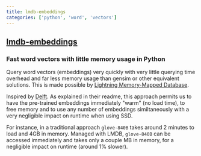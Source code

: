 ```yaml
---
title: lmdb-embeddings
categories: ['python', 'word', 'vectors']
---
```

## [lmdb-embeddings](https://github.com/ThoughtRiver/lmdb-embeddings)

### Fast word vectors with little memory usage in Python

Query word vectors (embeddings) very quickly with very little querying time overhead and far less memory usage than gensim or other equivalent solutions. This is made possible by [Lightning Memory-Mapped Database](https://en.wikipedia.org/wiki/Lightning_Memory-Mapped_Database).

Inspired by [Delft](https://github.com/kermitt2/delft). As explained in their readme, this approach permits us to have the pre-trained embeddings immediately "warm" (no load time), to free memory and to use any number of embeddings similtaneously with a very negligible impact on runtime when using SSD.

For instance, in a traditional approach `glove-840B` takes around 2 minutes to load and 4GB in memory. Managed with LMDB, `glove-840B` can be accessed immediately and takes only a couple MB in memory, for a negligible impact on runtime (around 1% slower).
